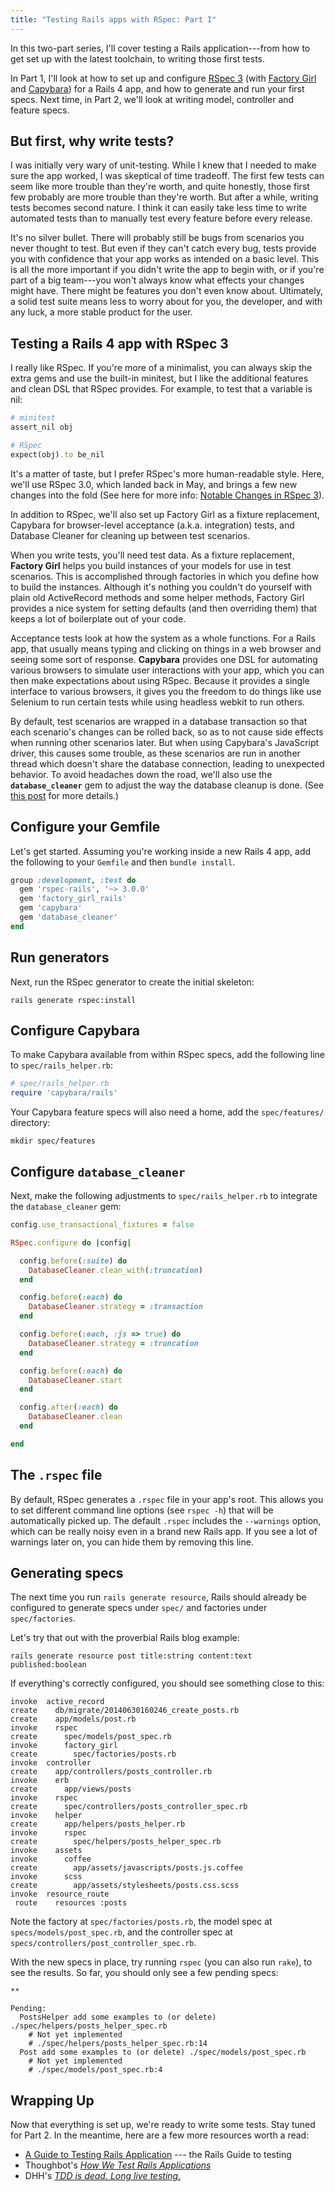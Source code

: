 ```yaml
---
title: "Testing Rails apps with RSpec: Part I"
---
```


In this two-part series, I'll cover testing a Rails application---from how to
get set up with the latest toolchain, to writing those first tests.

<!--more-->

In Part 1, I'll look at how to set up and configure [RSpec 3][6] (with [Factory
Girl][7] and [Capybara][8]) for a Rails 4 app, and how to generate and run your
first specs. Next time, in Part 2, we'll look at writing model, controller and
feature specs.

## But first, why write tests?

I was initially very wary of unit-testing. While I knew that I needed to make
sure the app worked, I was skeptical of time tradeoff. The first few tests can
seem like more trouble than they're worth, and quite honestly, those first few
probably are more trouble than they're worth. But after a while, writing tests
becomes second nature. I think it can easily take less time to write automated
tests than to manually test every feature before every release.

It's no silver bullet. There will probably still be bugs from scenarios you
never thought to test. But even if they can't catch every bug, tests provide
you with confidence that your app works as intended on a basic level. This is
all the more important if you didn't write the app to begin with, or if you're
part of a big team---you won't always know what effects your changes might
have. There might be features you don't even know about. Ultimately, a solid
test suite means less to worry about for you, the developer, and with any luck,
a more stable product for the user.

## Testing a Rails 4 app with RSpec 3

I really like RSpec. If you're more of a minimalist, you can always skip the
extra gems and use the built-in minitest, but I like the additional features and
clean DSL that RSpec provides. For example, to test that a variable is nil:

```ruby
# minitest
assert_nil obj

# RSpec
expect(obj).to be_nil
```

It's a matter of taste, but I prefer RSpec's more human-readable style. Here,
we'll use RSpec 3.0, which landed back in May, and brings a few new changes
into the fold (See here for more info: [Notable Changes in RSpec 3][1]).

In addition to RSpec, we'll also set up Factory Girl as a fixture replacement,
Capybara for browser-level acceptance (a.k.a. integration) tests, and Database
Cleaner for cleaning up between test scenarios.

When you write tests, you'll need test data. As a fixture replacement, **Factory
Girl** helps you build instances of your models for use in test scenarios. This
is accomplished through factories in which you define how to build the instances.
Although it's nothing you couldn't do yourself with plain old ActiveRecord
methods and some helper methods, Factory Girl provides a nice system for setting defaults
(and then overriding them) that keeps a lot of boilerplate out of your code.

Acceptance tests look at how the system as a whole functions. For a Rails app,
that usually means typing and clicking on things in a web browser and seeing
some sort of response. **Capybara** provides one DSL for automating various
browsers to simulate user interactions with your app, which you can then make
expectations about using RSpec. Because it provides a single interface to
various browsers, it gives you the freedom to do things like use Selenium to run
certain tests while using headless webkit to run others.

By default, test scenarios are wrapped in a database transaction so that each
scenario's changes can be rolled back, so as to not cause side effects when
running other scenarios later. But when using Capybara's JavaScript driver,
this causes some trouble, as these scenarios are run in another thread which
doesn't share the database connection, leading to unexpected behavior. To avoid
headaches down the road, we'll also use the **`database_cleaner`** gem to
adjust the way the database cleanup is done. (See [this post][2] for more
details.)

## Configure your Gemfile

Let's get started. Assuming you're working inside a new Rails 4 app, add the
following to your `Gemfile` and then `bundle install`.

```ruby
group :development, :test do
  gem 'rspec-rails', '~> 3.0.0'
  gem 'factory_girl_rails'
  gem 'capybara'
  gem 'database_cleaner'
end
```

## Run generators

Next, run the RSpec generator to create the initial skeleton:

```
rails generate rspec:install
```

## Configure Capybara

To make Capybara available from within RSpec specs, add the following line to `spec/rails_helper.rb`:

```ruby
# spec/rails_helper.rb
require 'capybara/rails'
```

Your Capybara feature specs will also need a home, add the `spec/features/` directory:

```
mkdir spec/features
```

## Configure `database_cleaner`

Next, make the following adjustments to `spec/rails_helper.rb` to integrate the `database_cleaner` gem:

```ruby
config.use_transactional_fixtures = false
```

```ruby
RSpec.configure do |config|

  config.before(:suite) do
    DatabaseCleaner.clean_with(:truncation)
  end

  config.before(:each) do
    DatabaseCleaner.strategy = :transaction
  end

  config.before(:each, :js => true) do
    DatabaseCleaner.strategy = :truncation
  end

  config.before(:each) do
    DatabaseCleaner.start
  end

  config.after(:each) do
    DatabaseCleaner.clean
  end

end
```

## The `.rspec` file

By default, RSpec generates a `.rspec` file in your app's root. This allows you
to set different command line options (see `rspec -h`) that will be
automatically picked up. The default `.rspec` includes the `--warnings` option,
which can be really noisy even in a brand new Rails app. If you see a lot of
warnings later on, you can hide them by removing this line.

## Generating specs

The next time you run `rails generate resource`, Rails should already be
configured to generate specs under `spec/` and factories under
`spec/factories`.

Let's try that out with the proverbial Rails blog example:

```
rails generate resource post title:string content:text published:boolean
```

If everything's correctly configured, you should see something close to this:

```
invoke  active_record
create    db/migrate/20140630160246_create_posts.rb
create    app/models/post.rb
invoke    rspec
create      spec/models/post_spec.rb
invoke      factory_girl
create        spec/factories/posts.rb
invoke  controller
create    app/controllers/posts_controller.rb
invoke    erb
create      app/views/posts
invoke    rspec
create      spec/controllers/posts_controller_spec.rb
invoke    helper
create      app/helpers/posts_helper.rb
invoke      rspec
create        spec/helpers/posts_helper_spec.rb
invoke    assets
invoke      coffee
create        app/assets/javascripts/posts.js.coffee
invoke      scss
create        app/assets/stylesheets/posts.css.scss
invoke  resource_route
 route    resources :posts
```

Note the factory at `spec/factories/posts.rb`, the model spec at
`specs/models/post_spec.rb`, and the controller spec at
`specs/controllers/post_controller_spec.rb`.

With the new specs in place, try running `rspec` (you can also run `rake`), to
see the results. So far, you should only see a few pending specs:

```
**

Pending:
  PostsHelper add some examples to (or delete) ./spec/helpers/posts_helper_spec.rb
    # Not yet implemented
    # ./spec/helpers/posts_helper_spec.rb:14
  Post add some examples to (or delete) ./spec/models/post_spec.rb
    # Not yet implemented
    # ./spec/models/post_spec.rb:4
```

## Wrapping Up

Now that everything is set up, we're ready to write some tests. Stay tuned for Part 2.
In the meantime, here are a few more resources worth a read:

- [A Guide to Testing Rails Application][3] --- the Rails Guide to testing
- Thoughbot's *[How We Test Rails Applications][4]*
- DHH's *[TDD is dead. Long live testing.][5]*

[1]: http://myronmars.to/n/dev-blog/2014/05/notable-changes-in-rspec-3
[2]: http://devblog.avdi.org/2012/08/31/configuring-database_cleaner-with-rails-rspec-capybara-and-selenium/
[3]: http://guides.rubyonrails.org/testing.html
[4]: http://robots.thoughtbot.com/how-we-test-rails-applications
[5]: http://david.heinemeierhansson.com/2014/tdd-is-dead-long-live-testing.html
[6]: https://github.com/rspec/rspec-rails
[7]: https://github.com/thoughtbot/factory_girl_rails
[8]: https://github.com/jnicklas/capybara

